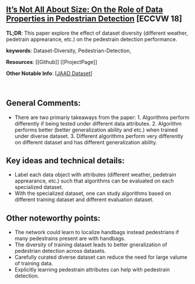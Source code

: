 
[It’s Not All About Size: On the Role of Data Properties in Pedestrian Detection](http://openaccess.thecvf.com/content_ECCVW_2018/papers/11129/Rasouli_Its_Not_All_About_Size_On_the_Role_of_Data_ECCVW_2018_paper.pdf) [ECCVW 18]
---------------	

__TL;DR__: This paper explore the effect of dataset diversity (different weather, pedetrain apprearance, etc.) on the pedestrain detection performance. 

__keywords__: Dataset-Diversity, Pedestrian-Detection, 

__Resources__: [[Github]] [[ProjectPage]] 

__Other Notable Info__: [[JAAD Dataset](https://github.com/ykotseruba/JAAD)] 

<br/>    

General Comments:
------
* There are two primariy takeaways from the paper: 1. Algorithms perform differently if being tested under different data attributes. 2. Algorithm performs better (better generalization ability and etc.) when trained under diverse dataset. 3. Different algorithms perform very differently on different dataset and has different generalization ability.


Key ideas and technical details:
------
* Label each data object with attributes (different weather, pedetrain apprearance, etc.) such that algorithms can be evaluated on each specialized dataset.
* With the specialized dataset, one can study algorithms based on different training dataset and different evaluation dataset.

Other noteworthy points:
------
* The network could learn to localize handbags instead pedestrians if many pedestrains present are with handbags. 
* The diversity of training dataset leads to better gneralization of pedestrian detection across datasets.
* Carefully curated diverse dataset can reduce the need for large valume of training data.
* Explicitly learning pedestrain attributes can help with pedestrain detection.

<!-- Screenshots:
------ -->

